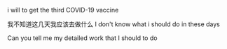 i will to get the third  COVID-19 vaccine



我不知道这几天我应该去做什么 I don't know what i should do in these days

Can you tell me my detailed work that I should to do
